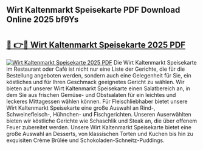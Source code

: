## Wirt Kaltenmarkt Speisekarte PDF Download Online 2025 bf9Ys

# <h2><a href="http://gc8er9h.nevu.top/?p=Wirt+Kaltenmarkt+Speisekarte">🔗 👉🔴 Wirt Kaltenmarkt Speisekarte 2025 PDF</a></h2>

[![Wirt Kaltenmarkt Speisekarte 2025 PDF](https://i.imgur.com/dBaPXMq.png)](http://gc8er9h.nevu.top/?p=Wirt+Kaltenmarkt+Speisekarte)
Die Wirt Kaltenmarkt Speisekarte im Restaurant oder Café ist nicht nur eine Liste der Gerichte, die für die Bestellung angeboten werden, sondern auch eine Gelegenheit für Sie, ein köstliches und für Ihren Geschmack geeignetes Gericht zu wählen. Wir bieten auf unserer Wirt Kaltenmarkt Speisekarte einen Salatbereich an, in dem Sie aus frischen Gemüse- und Obstsalaten für ein leichtes und leckeres Mittagessen wählen können. Für Fleischliebhaber bietet unsere Wirt Kaltenmarkt Speisekarte eine große Auswahl an Rind-, Schweinefleisch-, Hühnchen- und Fischgerichten. Unseren Auserwählten bieten wir köstliche Gerichte wie Schaschlik und Steak an, die über offenem Feuer zubereitet werden. Unsere Wirt Kaltenmarkt Speisekarte bietet eine große Auswahl an Desserts, von klassischen Torten und Kuchen bis hin zu exquisiten Crème Brûlée und Schokoladen-Schneitz-Puddings.

